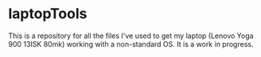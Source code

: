# laptopTools
This is a repository for all the files I've used to get my laptop (Lenovo Yoga 900 13ISK 80mk) working with a non-standard OS.
It is a work in progress.
